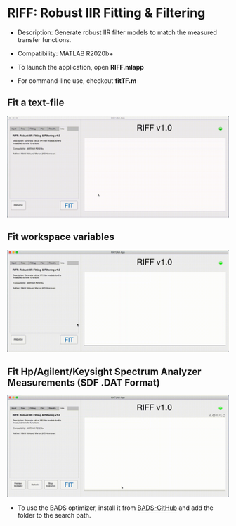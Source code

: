 # RIFF: Robust IIR Fitting & Filtering

- Description: Generate robust IIR filter models to match the measured transfer functions.

- Compatibility: MATLAB R2020b+

- To launch the application, open **RIFF.mlapp**

- For command-line use, checkout **fitTF.m**

## Fit a text-file
![Alt text](/tutorials/RIFF-tutorial-1.gif)

## Fit workspace variables 
![Alt text](/tutorials/RIFF-tutorial-2.gif)

## Fit Hp/Agilent/Keysight Spectrum Analyzer Measurements (SDF .DAT Format)
![Alt text](/tutorials/RIFF-tutorial-3.gif)

- To use the BADS optimizer, install it from [BADS-GitHub](https://github.com/lacerbi/bads) and add the folder to the search path.
